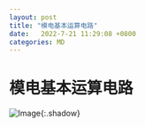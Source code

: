 ```yaml
---
layout: post
title: "模电基本运算电路"
date:   2022-7-21 11:29:08 +0800
categories: MD
---
```


# 模电基本运算电路

![Image](https://xusenfeng.github.io/myimages/3-2.jpg){:.shadow}